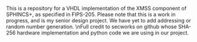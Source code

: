 This is a repository for a VHDL implementation of the XMSS component of SPHINCS+, as specified in FIPS-205. Please note that this is a work in progress, and is my senior design project. We have yet to add addressing or random number generation.
\nFull credit to secworks on github whose SHA-256 hardware implementation and python code we are using in our project.
